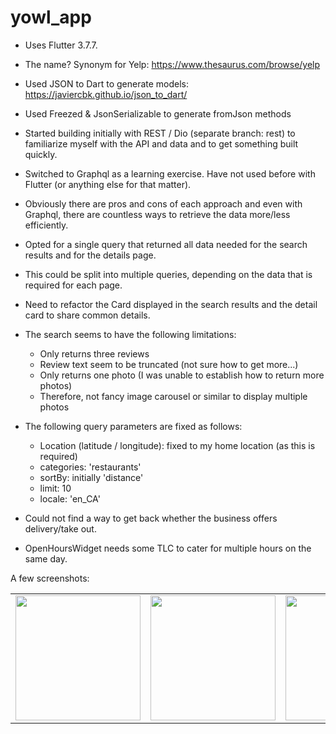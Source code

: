 # yowl_app

* Uses Flutter 3.7.7.

* The name?  Synonym for Yelp: https://www.thesaurus.com/browse/yelp

* Used JSON to Dart to generate models: https://javiercbk.github.io/json_to_dart/

* Used Freezed & JsonSerializable to generate fromJson methods 

* Started building initially with REST / Dio (separate branch: rest) to familiarize myself with the API and data and to get something built quickly.

* Switched to Graphql as a learning exercise.  Have not used before with Flutter (or anything else for that matter).

* Obviously there are pros and cons of each approach and even with Graphql, there are countless ways to retrieve the data more/less efficiently.

* Opted for a single query that returned all data needed for the search results and for the details page.

* This could be split into multiple queries, depending on the data that is required for each page.

* Need to refactor the Card displayed in the search results and the detail card to share common details. 

* The search seems to have the following limitations:
  - Only returns three reviews
  - Review text seem to be truncated (not sure how to get more...)
  - Only returns one photo (I was unable to establish how to return more photos)
  - Therefore, not fancy image carousel or similar to display multiple photos
  
* The following query parameters are fixed as follows:
  - Location (latitude / longitude): fixed to my home location (as this is required)
  - categories: 'restaurants'
  - sortBy: initially 'distance'
  - limit: 10 
  - locale: 'en_CA'

* Could not find a way to get back whether the business offers delivery/take out.

* OpenHoursWidget needs some TLC to cater for multiple hours on the same day.

A few screenshots:

<table>
  <tr>
    <td><img src="https://user-images.githubusercontent.com/18054733/226255005-761f9b23-7439-4651-966f-8f8aac5a3b29.png" width="200"></td>
    <td><img src="https://user-images.githubusercontent.com/18054733/226255060-dff0b585-d6d4-4815-9666-ae487ecee16e.png" width="200"></td>
    <td><img src="https://user-images.githubusercontent.com/18054733/226255116-5d8f842b-445b-474f-80e9-61071a44a8c5.png" width="200"></td>
  </tr>
</table>




